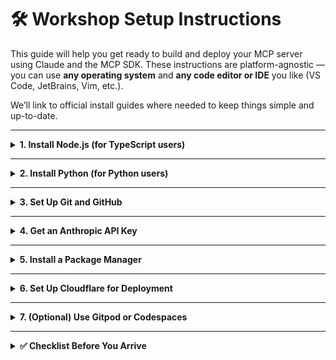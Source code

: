 
# 🛠️ Workshop Setup Instructions

This guide will help you get ready to build and deploy your MCP server using Claude and the MCP SDK. These instructions are platform-agnostic — you can use **any operating system** and **any code editor or IDE** you like (VS Code, JetBrains, Vim, etc.).

We’ll link to official install guides where needed to keep things simple and up-to-date.

---

<details>
<summary><strong>1. Install Node.js (for TypeScript users)</strong></summary>

You’ll need **Node.js v18+** to use the TypeScript MCP SDK and deploy to Cloudflare.

👉 [Install Node.js](https://nodejs.org/en/download)

After installation, confirm it's working:

```bash
node -v
npm -v
```

</details>

---

<details>
<summary><strong>2. Install Python (for Python users)</strong></summary>

You’ll need **Python 3.10+** to use the Python MCP SDK.

👉 [Install Python](https://www.python.org/downloads/)

After installation, confirm it's working:

```bash
python --version
```

(You may need to use `python3` on some systems.)

</details>

---

<details>
<summary><strong>3. Set Up Git and GitHub</strong></summary>

We’ll be cloning and pushing code via GitHub. You’ll need:

- A **GitHub account** → [Sign up here](https://github.com/signup)
- Git installed locally → [Install Git](https://git-scm.com/book/en/v2/Getting-Started-Installing-Git)

To check if Git is installed:

```bash
git --version
```

</details>

---

<details>
<summary><strong>4. Get an Anthropic API Key</strong></summary>

We’ll be using Claude as the model backend, and you’ll need an API key from Anthropic.

👉 [Request Claude API access](https://docs.anthropic.com/claude/reference/getting-access-to-the-claude-api)

Once you have your key, keep it somewhere safe — we’ll use it in a `.env` file.

</details>

---

<details>
<summary><strong>5. Install a Package Manager</strong></summary>

**TypeScript users:** Use `npm` or `pnpm` (comes with Node.js).  
**Python users:** Use `pip` or `pipenv`.

To check:

```bash
# For TS
npm -v

# For Python
pip --version
```
(You may need to use `pip3` on some systems.)

If needed:  
👉 [Install pip](https://pip.pypa.io/en/stable/installation/)  
👉 [Install pipenv](https://pipenv.pypa.io/en/latest/)

</details>

---

<details>
<summary><strong>6. Set Up Cloudflare for Deployment</strong></summary>

You’ll be deploying your MCP server using **Cloudflare Workers** or **Pages Functions**.

- Sign up here: 👉 [Create a free Cloudflare account](https://dash.cloudflare.com/sign-up)
- Install the Cloudflare CLI (`wrangler`) → [Install Wrangler](https://developers.cloudflare.com/workers/wrangler/install/)

To test:

```bash
npx wrangler --version
```

We’ll walk through the rest in the workshop.

</details>

---

<details>
<summary><strong>7. (Optional) Use Gitpod or Codespaces</strong></summary>

If you’d prefer not to install anything locally, you can use a cloud dev environment:

- [Gitpod](https://gitpod.io) – auto launches from `.gitpod.yml`
- [GitHub Codespaces](https://github.com/features/codespaces) – available for many users on GitHub

We’ll provide a Gitpod link in the starter repo.

</details>

---

<details>
<summary><strong>✅ Checklist Before You Arrive</strong></summary>

- [ ] Node.js **v18+** OR Python **3.10+** installed  
- [ ] Git installed + GitHub account ready  
- [ ] Anthropic API key saved  
- [ ] Code editor installed (VS Code, etc.)  
- [ ] Cloudflare account created  
- [ ] Optional: Gitpod/Codespaces working  

Need help? Don’t stress — we’ll be available to troubleshoot during the workshop!

</details>
